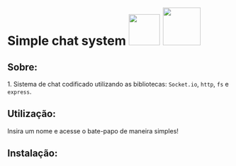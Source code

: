 <h1>Simple chat system <img src="https://img.shields.io/badge/Node.js-339933?style=for-the-badge&logo=nodedotjs&logoColor=white" width="70"></img>  <img src="https://img.shields.io/badge/JavaScript-F7DF1E?style=for-the-badge&logo=javascript&logoColor=black" width="85"></img></h1>

<h2>Sobre:</h2>
<p>1. Sistema de chat codificado utilizando as bibliotecas: <code>Socket.io</code>, <code>http</code>, <code>fs</code> e <code>express</code>.</p>

<h2>Utilização:</h2>
<p>Insira um nome e acesse o bate-papo de maneira simples!

<h2>Instalação:</h2>
<!--<p>Para começar a usar o Bot, basta baixar e instalar o Node JS (https://nodejs.org/en/), após a instalação abra o seu prompt de comando desejado na pasta do seu Bot e utilize o comando <code>npm install discord.js</code> para instalar a única dependência necessária, após terminar a instalação da dependência utilize o comando <code>node bot.js</code> ou inicie o arquivo <code>start.bat</code> para iniciar o Bot.
  OBS: É necessário configurar o arquivo <code>config.json</code> com o Token da sua aplicação do Discord (https://discord.com/developers/applications).
</p>-->
